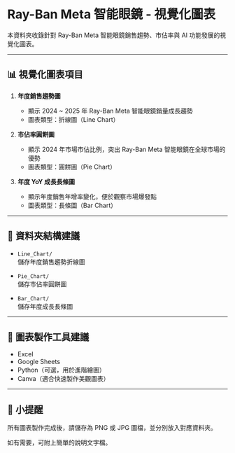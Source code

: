 # Ray-Ban Meta 智能眼鏡 - 視覺化圖表

本資料夾收錄針對 Ray-Ban Meta 智能眼鏡銷售趨勢、市佔率與 AI 功能發展的視覺化圖表。

---

## 📊 視覺化圖表項目

1. **年度銷售趨勢圖**  
   - 顯示 2024 ~ 2025 年 Ray-Ban Meta 智能眼鏡銷量成長趨勢  
   - 圖表類型：折線圖（Line Chart）

2. **市佔率圓餅圖**  
   - 顯示 2024 年市場市佔比例，突出 Ray-Ban Meta 智能眼鏡在全球市場的優勢  
   - 圖表類型：圓餅圖（Pie Chart）

3. **年度 YoY 成長長條圖**  
   - 顯示年度銷售年增率變化，便於觀察市場爆發點  
   - 圖表類型：長條圖（Bar Chart）

---

## 📂 資料夾結構建議

- `Line_Chart/`  
  儲存年度銷售趨勢折線圖
  
- `Pie_Chart/`  
  儲存市佔率圓餅圖
  
- `Bar_Chart/`  
  儲存年度成長長條圖

---

## 🔧 圖表製作工具建議

- Excel
- Google Sheets
- Python（可選，用於進階繪圖）
- Canva（適合快速製作美觀圖表）

---

## 📌 小提醒
所有圖表製作完成後，請儲存為 PNG 或 JPG 圖檔，並分別放入對應資料夾。

如有需要，可附上簡單的說明文字檔。
